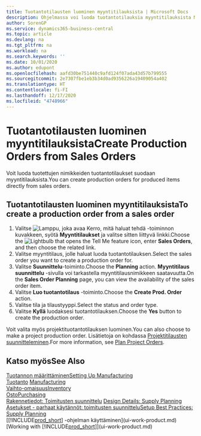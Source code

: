 ```yaml
---
title: Tuotantotilausten luominen myyntitilauksista | Microsoft Docs
description: Ohjelmassa voi luoda tuotantotilauksia myyntitilauksista Myynti ja markkinointi -osastossa.
author: SorenGP
ms.service: dynamics365-business-central
ms.topic: article
ms.devlang: na
ms.tgt_pltfrm: na
ms.workload: na
ms.search.keywords: ''
ms.date: 10/01/2020
ms.author: edupont
ms.openlocfilehash: aafd30be751440c9afd124f07ada43d57b799555
ms.sourcegitcommit: 2e7307fbe1eb3b34d0ad9356226a19409054a402
ms.translationtype: HT
ms.contentlocale: fi-FI
ms.lasthandoff: 12/17/2020
ms.locfileid: "4748966"
---
```

# <a name="create-production-orders-from-sales-orders"></a><span data-ttu-id="b5246-103">Tuotantotilausten luominen myyntitilauksista</span><span class="sxs-lookup"><span data-stu-id="b5246-103">Create Production Orders from Sales Orders</span></span>
<span data-ttu-id="b5246-104">Voit luoda tuotettujen nimikkeiden tuotantotilaukset suodaan myyntitilauksista.</span><span class="sxs-lookup"><span data-stu-id="b5246-104">You can create production orders for produced items directly from sales orders.</span></span>  

## <a name="to-create-a-production-order-from-a-sales-order"></a><span data-ttu-id="b5246-105">Tuotantotilausten luominen myyntitilauksista</span><span class="sxs-lookup"><span data-stu-id="b5246-105">To create a production order from a sales order</span></span>  

1.  <span data-ttu-id="b5246-106">Valitse ![Lamppu, joka avaa Kerro, mitä haluat tehdä -toiminnon](media/ui-search/search_small.png "Kerro, mitä haluat tehdä") kuvakkeen, syötä **Myyntitilaukset** ja valitse sitten liittyvä linkki.</span><span class="sxs-lookup"><span data-stu-id="b5246-106">Choose the ![Lightbulb that opens the Tell Me feature](media/ui-search/search_small.png "Tell me what you want to do") icon, enter **Sales Orders**, and then choose the related link.</span></span>  
2.  <span data-ttu-id="b5246-107">Valitse myyntitilaus, jolle haluat luoda tuotantotilauksen.</span><span class="sxs-lookup"><span data-stu-id="b5246-107">Select the sales order you want to create a production order for.</span></span>  
3.  <span data-ttu-id="b5246-108">Valitse **Suunnittelu**-toiminto.</span><span class="sxs-lookup"><span data-stu-id="b5246-108">Choose the **Planning** action.</span></span> <span data-ttu-id="b5246-109">**Myyntitilaus suunnittelu** -sivulla voi tarkastella myyntitilausnimikkeen saatavuutta.</span><span class="sxs-lookup"><span data-stu-id="b5246-109">On the **Sales Order Planning** page, you can view the availability of the sales order item.</span></span>  
4.  <span data-ttu-id="b5246-110">Valitse **Luo tuotantotilaus** -toiminto.</span><span class="sxs-lookup"><span data-stu-id="b5246-110">Choose the **Create Prod. Order** action.</span></span>  
5.  <span data-ttu-id="b5246-111">Valitse tila ja tilaustyyppi.</span><span class="sxs-lookup"><span data-stu-id="b5246-111">Select the status and order type.</span></span>  
6.  <span data-ttu-id="b5246-112">Valitse **Kyllä** luodaksesi tuotantotilauksen.</span><span class="sxs-lookup"><span data-stu-id="b5246-112">Choose the **Yes** button to create the production order.</span></span>

<span data-ttu-id="b5246-113">Voit valita myös projektituotantotilauksen luominen.</span><span class="sxs-lookup"><span data-stu-id="b5246-113">You can also choose to make a project production order.</span></span> <span data-ttu-id="b5246-114">Lisätietoja on kohdassa [Projektitilausten suunnitteleminen](production-how-to-plan-project-orders.md).</span><span class="sxs-lookup"><span data-stu-id="b5246-114">For more information, see [Plan Project Orders](production-how-to-plan-project-orders.md).</span></span>   

## <a name="see-also"></a><span data-ttu-id="b5246-115">Katso myös</span><span class="sxs-lookup"><span data-stu-id="b5246-115">See Also</span></span>  
[<span data-ttu-id="b5246-116">Tuotannon määrittäminen</span><span class="sxs-lookup"><span data-stu-id="b5246-116">Setting Up Manufacturing</span></span>](production-configure-production-processes.md)  
<span data-ttu-id="b5246-117">[Tuotanto](production-manage-manufacturing.md)  </span><span class="sxs-lookup"><span data-stu-id="b5246-117">[Manufacturing](production-manage-manufacturing.md)  </span></span>  
[<span data-ttu-id="b5246-118">Vaihto-omaisuus</span><span class="sxs-lookup"><span data-stu-id="b5246-118">Inventory</span></span>](inventory-manage-inventory.md)  
[<span data-ttu-id="b5246-119">Osto</span><span class="sxs-lookup"><span data-stu-id="b5246-119">Purchasing</span></span>](purchasing-manage-purchasing.md)  
<span data-ttu-id="b5246-120">[Rakennetiedot: Toimitusten suunnittelu](design-details-supply-planning.md) </span><span class="sxs-lookup"><span data-stu-id="b5246-120">[Design Details: Supply Planning](design-details-supply-planning.md) </span></span>  
[<span data-ttu-id="b5246-121">Asetukset - parhaat käytännöt: toimitusten suunnittelu</span><span class="sxs-lookup"><span data-stu-id="b5246-121">Setup Best Practices: Supply Planning</span></span>](setup-best-practices-supply-planning.md)  
<span data-ttu-id="b5246-122">[[!INCLUDE[prod_short](includes/prod_short.md)] -ohjelman käyttäminen](ui-work-product.md)</span><span class="sxs-lookup"><span data-stu-id="b5246-122">[Working with [!INCLUDE[prod_short](includes/prod_short.md)]](ui-work-product.md)</span></span>
